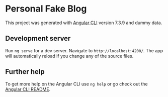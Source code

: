 # Personal Fake Blog

This project was generated with [Angular CLI](https://github.com/angular/angular-cli) version 7.3.9 and dummy data. 

## Development server

Run `ng serve` for a dev server. Navigate to `http://localhost:4200/`. The app will automatically reload if you change any of the source files.

## Further help

To get more help on the Angular CLI use `ng help` or go check out the [Angular CLI README](https://github.com/angular/angular-cli/blob/master/README.md).
